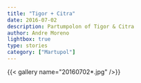 ```yaml
---
title: "Tigor + Citra"
date: 2016-07-02
description: Partumpolon of Tigor & Citra
author: Andre Moreno
lightbox: true
type: stories
category: ["Martupol"]
---
```


{{< gallery name="20160702*.jpg" />}}